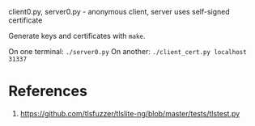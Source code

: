 client0.py, server0.py - anonymous client, server uses self-signed certificate

Generate keys and certificates with `make`.

On one terminal: `./server0.py`
On another: `./client_cert.py localhost 31337`

# References
1. https://github.com/tlsfuzzer/tlslite-ng/blob/master/tests/tlstest.py

